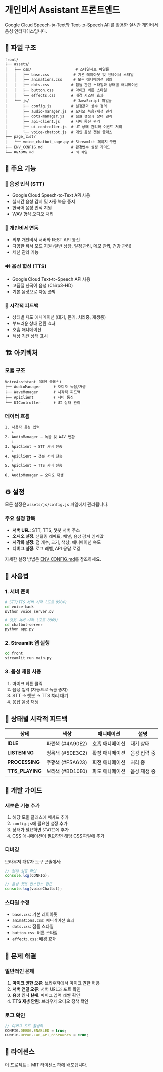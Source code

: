 # 개인비서 Assistant 프론트엔드

Google Cloud Speech-to-Text와 Text-to-Speech API를 활용한 실시간 개인비서 음성 인터페이스입니다.

## 📁 파일 구조

```
front/
├── assets/
│   ├── css/                    # 스타일시트 파일들
│   │   ├── base.css           # 기본 레이아웃 및 컨테이너 스타일
│   │   ├── animations.css     # 모든 애니메이션 정의
│   │   ├── dots.css          # 점들 관련 스타일과 상태별 애니메이션
│   │   ├── button.css        # 마이크 버튼 스타일
│   │   └── effects.css       # 배경 시스템 효과
│   └── js/                    # JavaScript 파일들
│       ├── config.js         # 설정값과 상수 정의
│       ├── audio-manager.js  # 오디오 녹음/재생 관리
│       ├── dots-manager.js   # 점들 생성과 상태 관리
│       ├── api-client.js     # 서버 통신 관리
│       ├── ui-controller.js  # UI 상태 관리와 이벤트 처리
│       └── voice-chatbot.js  # 메인 음성 챗봇 클래스
├── page_list/
│   └── voice_chatbot_page.py # Streamlit 페이지 구현
├── ENV_CONFIG.md             # 환경변수 설정 가이드
└── README.md                 # 이 파일
```

## 🎯 주요 기능

### 🎤 음성 인식 (STT)
- Google Cloud Speech-to-Text API 사용
- 실시간 음성 감지 및 자동 녹음 중지
- 한국어 음성 인식 지원
- WAV 형식 오디오 처리

### 🤖 개인비서 연동
- 외부 개인비서 서버와 REST API 통신
- 다양한 비서 모드 지원 (일반 상담, 일정 관리, 메모 관리, 건강 관리)
- 세션 관리 기능

### 🔊 음성 합성 (TTS)
- Google Cloud Text-to-Speech API 사용
- 고품질 한국어 음성 (Chirp3-HD)
- 기본 음성으로 자동 폴백

### 🎨 시각적 피드백
- 상태별 파도 애니메이션 (대기, 듣기, 처리중, 재생중)
- 부드러운 상태 전환 효과
- 호흡 애니메이션
- 색상 기반 상태 표시

## 🏗️ 아키텍처

### 모듈 구조
```
VoiceAssistant (메인 클래스)
├── AudioManager      # 오디오 녹음/재생
├── WaveManager       # 시각적 피드백
├── ApiClient         # 서버 통신
└── UIController      # UI 상태 관리
```

### 데이터 흐름
```
1. 사용자 음성 입력
   ↓
2. AudioManager → 녹음 및 WAV 변환
   ↓
3. ApiClient → STT 서버 전송
   ↓
4. ApiClient → 챗봇 서버 전송
   ↓
5. ApiClient → TTS 서버 전송
   ↓
6. AudioManager → 오디오 재생
```

## ⚙️ 설정

모든 설정은 `assets/js/config.js` 파일에서 관리됩니다.

### 주요 설정 항목
- **서버 URL**: STT, TTS, 챗봇 서버 주소
- **오디오 설정**: 샘플링 레이트, 채널, 음성 감지 임계값
- **시각화 설정**: 점 개수, 크기, 색상, 애니메이션 속도
- **디버그 설정**: 로그 레벨, API 응답 로깅

자세한 설정 방법은 [ENV_CONFIG.md](ENV_CONFIG.md)를 참조하세요.

## 🚀 사용법

### 1. 서버 준비
```bash
# STT/TTS 서버 시작 (포트 8504)
cd voice-back
python voice_server.py

# 챗봇 서버 시작 (포트 8800)
cd chatbot-server
python app.py
```

### 2. Streamlit 앱 실행
```bash
cd front
streamlit run main.py
```

### 3. 음성 채팅 사용
1. 마이크 버튼 클릭
2. 음성 입력 (자동으로 녹음 중지)
3. STT → 챗봇 → TTS 처리 대기
4. 응답 음성 재생

## 🎨 상태별 시각적 피드백

| 상태 | 색상 | 애니메이션 | 설명 |
|------|------|------------|------|
| **IDLE** | 파란색 (#4A90E2) | 호흡 애니메이션 | 대기 상태 |
| **LISTENING** | 청록색 (#50E3C2) | 확장 애니메이션 | 음성 입력 중 |
| **PROCESSING** | 주황색 (#F5A623) | 회전 애니메이션 | 처리 중 |
| **TTS_PLAYING** | 보라색 (#BD10E0) | 파도 애니메이션 | 음성 재생 중 |

## 🔧 개발 가이드

### 새로운 기능 추가
1. 해당 모듈 클래스에 메서드 추가
2. `config.js`에 필요한 설정 추가
3. 상태가 필요하면 `STATES`에 추가
4. CSS 애니메이션이 필요하면 해당 CSS 파일에 추가

### 디버깅
브라우저 개발자 도구 콘솔에서:
```javascript
// 현재 설정 확인
console.log(CONFIG);

// 음성 챗봇 인스턴스 접근
console.log(voiceChatbot);
```

### 스타일 수정
- `base.css`: 기본 레이아웃
- `animations.css`: 애니메이션 효과
- `dots.css`: 점들 스타일
- `button.css`: 버튼 스타일
- `effects.css`: 배경 효과

## 🐛 문제 해결

### 일반적인 문제
1. **마이크 권한 오류**: 브라우저에서 마이크 권한 허용
2. **서버 연결 오류**: 서버 URL과 포트 확인
3. **음성 인식 실패**: 마이크 입력 레벨 확인
4. **TTS 재생 안됨**: 브라우저 오디오 정책 확인

### 로그 확인
```javascript
// 디버그 모드 활성화
CONFIG.DEBUG.ENABLED = true;
CONFIG.DEBUG.LOG_API_RESPONSES = true;
```

## 📝 라이센스

이 프로젝트는 MIT 라이센스 하에 배포됩니다. 